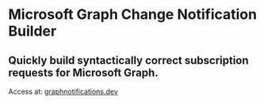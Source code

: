 # Microsoft Graph Change Notification Builder
## Quickly build syntactically correct subscription requests for Microsoft Graph.

Access at: [graphnotifications.dev](https://graphnotification.dev)


